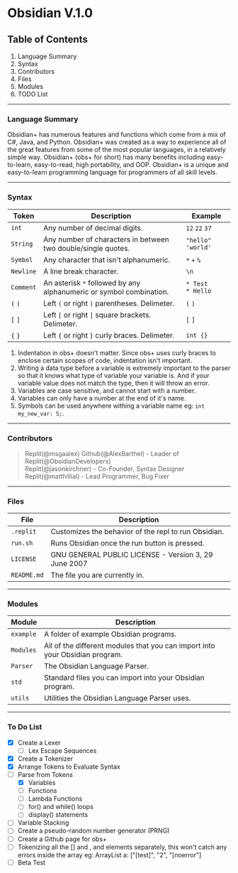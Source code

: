 # Obsidian V.1.0

## Table of Contents

1. Language Summary
2. Syntax
3. Contributors
4. Files
5. Modules
6. TODO List

---

### Language Summary
Obsidian+ has numerous features and functions which come from a mix of C#, Java, and Python. Obsidian+ was created as a way to experience all of the great features from some of the most popular languages, in a relatively simple way. Obsidian+ (obs+ for short) has many benefits including easy-to-learn, easy-to-read, high portability, and OOP. Obsidian+ is a unique and easy-to-learn programming language for programmers of all skill levels.

---

### Syntax
| Token | Description | Example |
|--|--|--|
|`int`|Any number of decimal digits.|`12` `22` `37`|
|`String`|Any number of characters in between two double/single quotes.|`"hello"` `'world'`|
|`Symbol`|Any character that isn't alphanumeric.|`*` `+` `%`|
|`Newline`|A line break character.|`\n`|
|`Comment`|An asterisk `*` followed by any alphanumeric or symbol combination.|`* Test`<br>`* Hello`|
|`(` `)`|Left `(` or right `)` parentheses. Delimeter.|`(` `)`|
|`[` `]`|Left `[` or right `]` square brackets. Delimeter.|`[` `]`|
|`{` `}`|Left `{` or right `}` curly braces. Delimeter.|`int {}`|

1. Indentation in obs+ doesn't matter. Since obs+ uses curly braces to enclose certain scopes of code, indentation isn't important.
2. Writing a data type before a variable is extremely important to the parser so that it knows what type of variable your variable is. And if your variable value does not match the type, then it will throw an error.
3. Variables are case sensitive, and cannot start with a number.
4. Variables can only have a number at the end of it's name.
5. Symbols can be used anywhere withing a variable name eg: `int my_new_var: 5;`.
---

### Contributors
> Replit(@msgaalex) Github(@AlexBarthel) - Leader of Replit(@ObsidianDevelopers)<br>
> Replit(@jasonkirchner) - Co-Founder, Syntax Designer<br>
> Replit(@matthillial) - Lead Programmer, Bug Fixer

---

### Files
| File | Description |
|--|--|
|`.replit`|Customizes the behavior of the repl to run Obsidian.|
|`run.sh`|Runs Obsidian once the run button is pressed.|
|`LICENSE`|GNU GENERAL PUBLIC LICENSE - Version 3, 29 June 2007|
|`README.md`|The file you are currently in.|

---

### Modules
| Module | Description |
|--|--|
|`example`|A folder of example Obsidian programs.|
|`Modules`|All of the different modules that you can import into your Obsidian program.|
|`Parser`|The Obsidian Language Parser.|
|`std`|Standard files you can import into your Obsidian program.|
|`utils`|Utilities the Obsidian Language Parser uses.|

---
### To Do List
- [x] Create a Lexer
  - [ ] Lex Escape Sequences
- [x] Create a Tokenizer
- [x] Arrange Tokens to Evaluate Syntax
- [ ] Parse from Tokens
  - [x] Variables
  - [ ] Functions
  - [ ] Lambda Functions
  - [ ] for() and while() loops
  - [ ] display() statements
- [ ] Variable Stacking
- [ ] Create a pseudo-random number generator (PRNG)
- [ ] Create a Github page for obs+
- [ ] Tokenizing all the [] and , and elements separately,  this won't catch any errors inside the array eg: ArrayList a: ["[test]", "2", "[noerror"]
- [ ] Beta Test